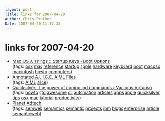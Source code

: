 ```yaml
---
layout: post
Title: links for 2007-04-20  
Author: Chris Prather
Date: 2007-04-20 11:17:33
---
```


# links for 2007-04-20
<ul class="delicious">
	<li>
		<div class="delicious-link"><a href="http://face.centosprime.com/macosxw/?p=65">Mac OS X Things :: Startup Keys - Boot Options</a></div>
		<div class="delicious-tags">(tags: <a href="http://del.icio.us/perigrin/osx">osx</a> <a href="http://del.icio.us/perigrin/mac">mac</a> <a href="http://del.icio.us/perigrin/reference">reference</a> <a href="http://del.icio.us/perigrin/startup">startup</a> <a href="http://del.icio.us/perigrin/apple">apple</a> <a href="http://del.icio.us/perigrin/hardware">hardware</a> <a href="http://del.icio.us/perigrin/keyboard">keyboard</a> <a href="http://del.icio.us/perigrin/boot">boot</a> <a href="http://del.icio.us/perigrin/macosx">macosx</a> <a href="http://del.icio.us/perigrin/macintosh">macintosh</a> <a href="http://del.icio.us/perigrin/howto">howto</a> <a href="http://del.icio.us/perigrin/computers">computers</a>)</div>
	</li>
	<li>
		<div class="delicious-link"><a href="http://alicebot.org/aiml/aaa/">Annotated A.L.I.C.E. AIML Files</a></div>
		<div class="delicious-tags">(tags: <a href="http://del.icio.us/perigrin/AIML">AIML</a> <a href="http://del.icio.us/perigrin/alice">alice</a>)</div>
	</li>
	<li>
		<div class="delicious-link"><a href="http://dev.lipidity.com/feature/tutorial/quicksilver-the-power-of-compound-commands#more-162">Quicksilver: The power of compound commands › Vacuous Virtuoso</a></div>
		<div class="delicious-tags">(tags: <a href="http://del.icio.us/perigrin/howto">howto</a> <a href="http://del.icio.us/perigrin/gtd">gtd</a> <a href="http://del.icio.us/perigrin/awesome">awesome</a> <a href="http://del.icio.us/perigrin/cli">cli</a> <a href="http://del.icio.us/perigrin/automation">automation</a> <a href="http://del.icio.us/perigrin/articles">articles</a> <a href="http://del.icio.us/perigrin/apps">apps</a> <a href="http://del.icio.us/perigrin/apple">apple</a> <a href="http://del.icio.us/perigrin/quicksilver">quicksilver</a> <a href="http://del.icio.us/perigrin/tips">tips</a> <a href="http://del.icio.us/perigrin/osx">osx</a> <a href="http://del.icio.us/perigrin/mac">mac</a> <a href="http://del.icio.us/perigrin/tutorial">tutorial</a> <a href="http://del.icio.us/perigrin/productivity">productivity</a>)</div>
	</li>
	<li>
		<div class="delicious-link"><a href="http://ibm-slrp.sourceforge.net/planet/">Planet Adtech</a></div>
		<div class="delicious-tags">(tags: <a href="http://del.icio.us/perigrin/semweb">semweb</a> <a href="http://del.icio.us/perigrin/semantics">semantics</a> <a href="http://del.icio.us/perigrin/semantic">semantic</a> <a href="http://del.icio.us/perigrin/projects">projects</a> <a href="http://del.icio.us/perigrin/ibm">ibm</a> <a href="http://del.icio.us/perigrin/blogs">blogs</a> <a href="http://del.icio.us/perigrin/enterprise">enterprise</a> <a href="http://del.icio.us/perigrin/article">article</a> <a href="http://del.icio.us/perigrin/semanticweb">semanticweb</a>)</div>
	</li>
</ul>

